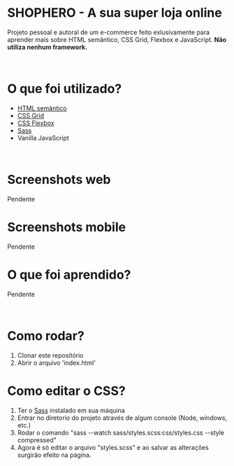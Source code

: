 # SHOPHERO - A sua super loja online

Projeto pessoal e autoral de um e-commerce feito exlusivamente para aprender mais sobre HTML semântico, CSS Grid, Flexbox e JavaScript. **Não utiliza nenhum framework.**

<br />

# O que foi utilizado?
- [HTML semântico](https://developer.mozilla.org/en-US/docs/Web/HTML/Element)
- [CSS Grid](https://developer.mozilla.org/pt-BR/docs/Web/CSS/CSS_Grid_Layout/Basic_Concepts_of_Grid_Layout)
- [CSS Flexbox](https://developer.mozilla.org/pt-BR/docs/Web/CSS/CSS_Flexible_Box_Layout/Conceitos_Basicos_do_Flexbox)
- [Sass](https://sass-lang.com/install)
- Vanilla JavaScript  

<br />

# Screenshots web
Pendente


# Screenshots mobile

Pendente

# O que foi aprendido?

Pendente

<br />

# Como rodar?

1. Clonar este repositório
2. Abrir o arquivo 'index.html'

# Como editar o CSS?

1. Ter o [Sass](https://sass-lang.com/install) instalado em sua máquina
2. Entrar no diretorio do projeto através de algum console (Node, windows, etc.)
3. Rodar o comando "sass --watch sass/styles.scss:css/styles.css --style compressed"
4. Agora é só editar o arquivo "styles.scss" e ao salvar as alterações surgirão efeito na página.
